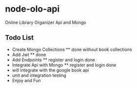 # node-olo-api
 Online Library Organizer Api and Mongo

 ## Todo List ##
 - Create Mongo Collections ** done without book collections
 - Add Jwt ** done
 - Add Endpoints ** register and login done
 - Integrate Api with Mongo ** register and login done 
 - will integrate with the google book api
 - unit and integration testing
 - Enjoy and Fun
